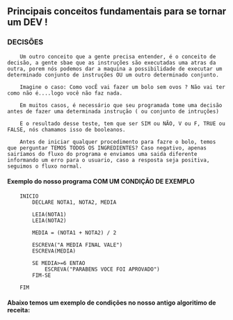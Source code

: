 ## Principais conceitos fundamentais para se tornar um DEV !

### DECISÕES

        Um outro conceito que a gente precisa entender, é o conceito de decisão, a gente sbae que as instruções são executadas uma atras da outra, porem nós podemos dar a maquina a possibilidade de executar um determinado conjunto de instruções OU um outro determinado conjunto. 

        Imagine o caso: Como vocÊ vai fazer um bolo sem ovos ? Não vai ter como não é....logo você não faz nada.

        Em muitos casos, é necessário que seu programada tome uma decisão antes de fazer uma determinada instrução ( ou conjunto de intruções)

        E o resultado desse teste, tem que ser SIM ou NÃO, V ou F, TRUE ou FALSE, nós chamamos isso de booleanos.

        Antes de iniciar qualquer procedimento para fazre o bolo, temos que perguntar TEMOS TODOS OS INGREDIENTES? Caso negativo, apenas sairíamos do fluxo do programa e enviamos uma saida diferente informando um erro para o usuario, caso a resposta seja positiva, seguimos o fluxo normal.

#### Exemplo do nosso programa COM UM CONDIÇÃO DE EXEMPLO

        INICIO
            DECLARE NOTA1, NOTA2, MEDIA
            
            LEIA(NOTA1)
            LEIA(NOTA2)
            
            MEDIA = (NOTA1 + NOTA2) / 2 

            ESCREVA("A MEDIA FINAL VALE")
            ESCREVA(MEDIA)

            SE MEDIA>=6 ENTAO
                ESCREVA("PARABENS VOCE FOI APROVADO")
            FIM-SE

        FIM


#### Abaixo temos um exemplo de condições no nosso antigo algoritimo de receita: